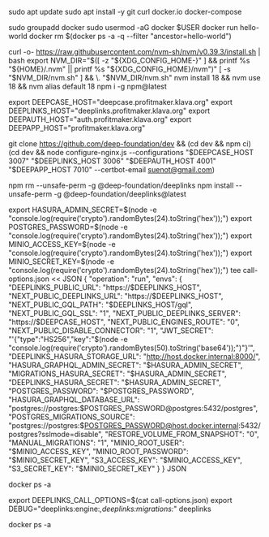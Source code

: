 sudo apt update
sudo apt install -y git curl docker.io docker-compose

sudo groupadd docker
sudo usermod -aG docker $USER
docker run hello-world
docker rm $(docker ps -a -q --filter "ancestor=hello-world")

curl -o- https://raw.githubusercontent.com/nvm-sh/nvm/v0.39.3/install.sh | bash
export NVM_DIR="$([ -z "${XDG_CONFIG_HOME-}" ] && printf %s "${HOME}/.nvm" || printf %s "${XDG_CONFIG_HOME}/nvm")"
[ -s "$NVM_DIR/nvm.sh" ] && \. "$NVM_DIR/nvm.sh"
nvm install 18 && nvm use 18 && nvm alias default 18
npm i -g npm@latest

export DEEPCASE_HOST="deepcase.profitmaker.klava.org"
export DEEPLINKS_HOST="deeplinks.profitmaker.klava.org"
export DEEPAUTH_HOST="auth.profitmaker.klava.org"
export DEEPAPP_HOST="profitmaker.klava.org"

git clone https://github.com/deep-foundation/dev && (cd dev && npm ci)
(cd dev && node configure-nginx.js --configurations "$DEEPCASE_HOST 3007" "$DEEPLINKS_HOST 3006" "$DEEPAUTH_HOST 4001" "$DEEPAPP_HOST 7010" --certbot-email suenot@gmail.com)

npm rm --unsafe-perm -g @deep-foundation/deeplinks
npm install --unsafe-perm -g @deep-foundation/deeplinks@latest

export HASURA_ADMIN_SECRET=$(node -e "console.log(require('crypto').randomBytes(24).toString('hex'));")
export POSTGRES_PASSWORD=$(node -e "console.log(require('crypto').randomBytes(24).toString('hex'));")
export MINIO_ACCESS_KEY=$(node -e "console.log(require('crypto').randomBytes(24).toString('hex'));")
export MINIO_SECRET_KEY=$(node -e "console.log(require('crypto').randomBytes(24).toString('hex'));")
tee call-options.json << JSON
{
  "operation": "run",
  "envs": {
    "DEEPLINKS_PUBLIC_URL": "https://$DEEPLINKS_HOST",
    "NEXT_PUBLIC_DEEPLINKS_URL": "https://$DEEPLINKS_HOST",
    "NEXT_PUBLIC_GQL_PATH": "$DEEPLINKS_HOST/gql",
    "NEXT_PUBLIC_GQL_SSL": "1",
    "NEXT_PUBLIC_DEEPLINKS_SERVER": "https://$DEEPCASE_HOST",
    "NEXT_PUBLIC_ENGINES_ROUTE": "0",
    "NEXT_PUBLIC_DISABLE_CONNECTOR": "1",
    "JWT_SECRET": "'{\"type\":\"HS256\",\"key\":\"$(node -e "console.log(require('crypto').randomBytes(50).toString('base64'));")\"}'",
    "DEEPLINKS_HASURA_STORAGE_URL": "http://host.docker.internal:8000/",
    "HASURA_GRAPHQL_ADMIN_SECRET": "$HASURA_ADMIN_SECRET",
    "MIGRATIONS_HASURA_SECRET": "$HASURA_ADMIN_SECRET",
    "DEEPLINKS_HASURA_SECRET": "$HASURA_ADMIN_SECRET",
    "POSTGRES_PASSWORD": "$POSTGRES_PASSWORD",
    "HASURA_GRAPHQL_DATABASE_URL": "postgres://postgres:$POSTGRES_PASSWORD@postgres:5432/postgres",
    "POSTGRES_MIGRATIONS_SOURCE": "postgres://postgres:$POSTGRES_PASSWORD@host.docker.internal:5432/postgres?sslmode=disable",
    "RESTORE_VOLUME_FROM_SNAPSHOT": "0",
    "MANUAL_MIGRATIONS": "1",
    "MINIO_ROOT_USER": "$MINIO_ACCESS_KEY",
    "MINIO_ROOT_PASSWORD": "$MINIO_SECRET_KEY",
    "S3_ACCESS_KEY": "$MINIO_ACCESS_KEY",
    "S3_SECRET_KEY": "$MINIO_SECRET_KEY"
  }
}
JSON

docker ps -a

export DEEPLINKS_CALL_OPTIONS=$(cat call-options.json)
export DEBUG="deeplinks:engine:*,deeplinks:migrations:*"
deeplinks

docker ps -a